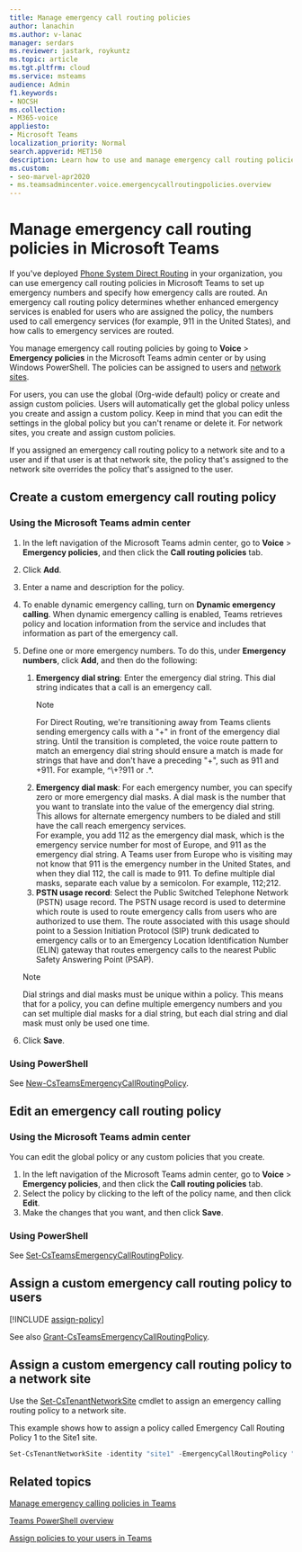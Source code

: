 ```yaml
---
title: Manage emergency call routing policies
author: lanachin
ms.author: v-lanac
manager: serdars
ms.reviewer: jastark, roykuntz
ms.topic: article
ms.tgt.pltfrm: cloud
ms.service: msteams
audience: Admin
f1.keywords:
- NOCSH
ms.collection: 
- M365-voice
appliesto: 
- Microsoft Teams
localization_priority: Normal
search.appverid: MET150
description: Learn how to use and manage emergency call routing policies in Microsoft Teams to set up emergency numbers and specify how emergency calls are routed. 
ms.custom: 
- seo-marvel-apr2020
- ms.teamsadmincenter.voice.emergencycallroutingpolicies.overview
---
```


# Manage emergency call routing policies in Microsoft Teams

If you've deployed [Phone System Direct Routing](direct-routing-landing-page.md) in your organization, you can use emergency call routing policies in Microsoft Teams to set up emergency numbers and specify how emergency calls are routed. An emergency call routing policy determines whether enhanced emergency services is enabled for users who are assigned the policy, the numbers used to call emergency services (for example, 911 in the United States), and how calls to emergency services are routed.

You manage emergency call routing policies by going to **Voice** > **Emergency policies** in the Microsoft Teams admin center or by using Windows PowerShell. The policies can be assigned to users and [network sites](cloud-voice-network-settings.md).

For users, you can use the global (Org-wide default) policy or create and assign custom policies. Users will automatically get the global policy unless you create and assign a custom policy. Keep in mind that you can edit the settings in the global policy but you can't rename or delete it. For network sites, you create and assign custom policies.

If you assigned an emergency call routing policy to a network site and to a user and if that user is at that network site, the policy that's assigned to the network site overrides the policy that's assigned to the user.

## Create a custom emergency call routing policy

### Using the Microsoft Teams admin center

1. In the left navigation of the Microsoft Teams admin center, go to **Voice** > **Emergency policies**, and then click the **Call routing policies** tab.
2. Click **Add**.
3. Enter a name and description for the policy.
4. To enable dynamic emergency calling, turn on **Dynamic emergency calling**. When dynamic emergency calling is enabled, Teams retrieves policy and location information from the service and includes that information as part of the emergency call.
5. Define one or more emergency numbers. To do this, under **Emergency numbers**, click **Add**, and then do the following:
    1. **Emergency dial string**: Enter the emergency dial string. This dial string indicates that a call is an emergency call.
        > [!NOTE]
        > For Direct Routing, we're transitioning away from Teams clients sending emergency calls with a "+" in front of the emergency dial string. Until the transition is completed, the voice route pattern to match an emergency dial string should ensure a match is made for strings that have and don't have a preceding "+", such as 911 and +911. For example, ^\\+?911 or .*.
    2. **Emergency dial mask**: For each emergency number, you can specify zero or more emergency dial masks. A dial mask is the number that you want to translate into the value of the emergency dial string. This allows for alternate emergency numbers to be dialed and still have the call reach emergency services. <br>For example, you add 112 as the emergency dial mask, which is the emergency service number for most of Europe, and 911 as the emergency dial string. A Teams user from Europe who is visiting may not know that 911 is the emergency number in the United States, and when they dial 112, the call is made to 911. To define multiple dial masks, separate each value by a semicolon. For example, 112;212.
    3. **PSTN usage record**: Select the Public Switched Telephone Network (PSTN) usage record. The PSTN usage record is used to determine which route is used to route emergency calls from users who are authorized to use them. The route associated with this usage should point to a Session Initiation Protocol (SIP) trunk dedicated to emergency calls or to an Emergency Location Identification Number (ELIN) gateway that routes emergency calls to the nearest Public Safety Answering Point (PSAP).

    > [!NOTE]
    > Dial strings and dial masks must be unique within a policy. This means that for a policy, you can define multiple emergency numbers and you can set multiple dial masks for a dial string, but each dial string and dial mask must only be used one time.

6. Click **Save**.

### Using PowerShell

See [New-CsTeamsEmergencyCallRoutingPolicy](https://docs.microsoft.com/powershell/module/skype/new-csteamsemergencycallroutingpolicy).

## Edit an emergency call routing policy

### Using the Microsoft Teams admin center

You can edit the global policy or any custom policies that you create.

1. In the left navigation of the Microsoft Teams admin center, go to **Voice** > **Emergency policies**, and then click the **Call routing policies** tab.
2. Select the policy by clicking to the left of the policy name, and then click **Edit**.
3. Make the changes that you want, and then click **Save**.

### Using PowerShell

See [Set-CsTeamsEmergencyCallRoutingPolicy](https://docs.microsoft.com/powershell/module/skype/set-csteamsemergencycallroutingpolicy).

## Assign a custom emergency call routing policy to users

[!INCLUDE [assign-policy](includes/assign-policy.md)]

See also [Grant-CsTeamsEmergencyCallRoutingPolicy](https://docs.microsoft.com/powershell/module/skype/grant-csteamsemergencycallroutingpolicy).

## Assign a custom emergency call routing policy to a network site

Use the [Set-CsTenantNetworkSite](https://docs.microsoft.com/powershell/module/skype/set-cstenantnetworksite) cmdlet to assign an emergency calling routing policy to a network site.

This example shows how to assign a policy called Emergency Call Routing Policy 1 to the Site1 site.

```PowerShell
Set-CsTenantNetworkSite -identity "site1" -EmergencyCallRoutingPolicy "Emergency Call Routing Policy 1"
```

## Related topics

[Manage emergency calling policies in Teams](manage-emergency-calling-policies.md)

[Teams PowerShell overview](teams-powershell-overview.md)

[Assign policies to your users in Teams](assign-policies.md)
